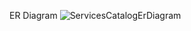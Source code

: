 ER Diagram
![ServicesCatalogErDiagram](https://github.com/saiappana/Service_Catalog/assets/99783319/45829b66-58a9-4b9c-a267-d49190715acb)
